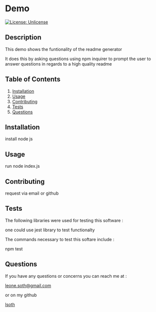 # Demo
    
  [![License: Unlicense](https://img.shields.io/badge/license-Unlicense-blue.svg)](http://unlicense.org/)
    
  ## Description
    
  This demo shows the funtionality of the readme generator
    
  It does this by asking questions using npm inquirer to prompt the user to answer questions in regards to a high quality readme
    
  ## Table of Contents
    
  1. [Installation](#installation)
  2. [Usage](#usage)
  3. [Contributing](#contributing)
  4. [Tests](#tests)
  5. [Questions](#questions)
    
  ## Installation
    
  install node js
    
  ## Usage 
    
  run node index.js
    
  ## Contributing
    
  request via email or github
    
  ## Tests
    
  The following libraries were used for testing this software :
    
  one could use jest library to test functionalty
    
  The commands necessary to test this softare include :
    
  npm test
    
    
  ## Questions
    
  If you have any questions or concerns you can reach me at : 
    
  leone.soth@gmail.com
    
  or on my github
    
  [lsoth](https://github.com/lsoth)
  
